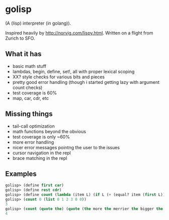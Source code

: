 # golisp

(A (lisp) interpreter (in golang)).

Inspired heavily by http://norvig.com/lispy.html. Written on a flight from
Zurich to SFO.

## What it has
* basic math stuff
* lambdas, begin, define, set!, all with proper lexical scoping
* XX? style checks for various bits and pieces
* pretty good error handling (though i started getting lazy with argument count checks)
* test coverage is 60%
* map, car, cdr, etc

## Missing things
* tail-call optimization
* math functions beyond the obvious
* test coverage is only ~60%
* more error handling
* nicer error messages pointng the user to the issues
* cursor navigation in the repl
* brace matching in the repl

## Examples
```lisp
golisp> (define first car)
golisp> (define rest cdr)
golisp> (define count (lambda (item L) (if L (+ (equal? item (first L)) (count item (rest L))) 0)))
golisp> (count 0 (list 0 1 2 3 0 0))
3
golisp> (count (quote the) (quote (the more the merrier the bigger the better)))
4
```
